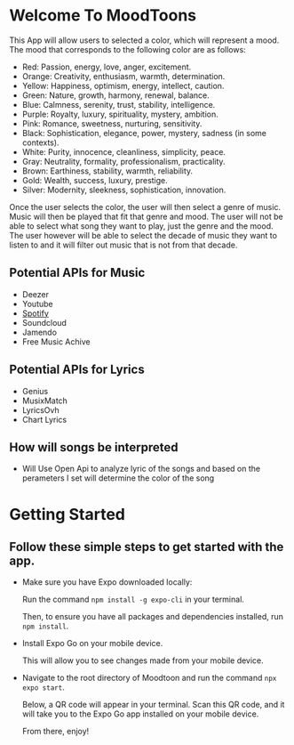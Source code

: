 # Welcome To MoodToons

This App will allow users to selected a color, which will represent a mood. The mood that corresponds to the following color are as follows:

- Red: Passion, energy, love, anger, excitement.
- Orange: Creativity, enthusiasm, warmth, determination.
- Yellow: Happiness, optimism, energy, intellect, caution.
- Green: Nature, growth, harmony, renewal, balance.
- Blue: Calmness, serenity, trust, stability, intelligence.
- Purple: Royalty, luxury, spirituality, mystery, ambition.
- Pink: Romance, sweetness, nurturing, sensitivity.
- Black: Sophistication, elegance, power, mystery, sadness (in some contexts).
- White: Purity, innocence, cleanliness, simplicity, peace.
- Gray: Neutrality, formality, professionalism, practicality.
- Brown: Earthiness, stability, warmth, reliability.
- Gold: Wealth, success, luxury, prestige.
- Silver: Modernity, sleekness, sophistication, innovation.


Once the user selects the color, the user will then select a genre of music. Music will then be played that fit that genre and mood. The user will not be able to select what song they want to play, just the genre and the mood. The user however will be able to select the decade of music they want to listen to and it will filter out music that is not from that decade.

## Potential APIs for Music

- Deezer
- Youtube
- [Spotify](https://github.com/spotify/ios-sdk)
- Soundcloud
- Jamendo
- Free Music Achive

## Potential APIs for Lyrics

- Genius 
- MusixMatch
- LyricsOvh
- Chart Lyrics

## How will songs be interpreted

- Will Use Open Api to analyze lyric of the songs and based on the perameters I set will determine the color of the song

<!-- Add language lyrics translation -->

<!-- Have quotes when you open the app -->

<!-- Allow users to add song to favorites that will play randomly -->
# Getting Started 

## Follow these simple steps to get started with the app.

- Make sure you have Expo downloaded locally:

  Run the command `npm install -g expo-cli` in your terminal.

  Then, to ensure you have all packages and dependencies installed, run `npm install`.

- Install Expo Go on your mobile device.

  This will allow you to see changes made from your mobile device.

- Navigate to the root directory of Moodtoon and run the command `npx expo start`.

  Below, a QR code will appear in your terminal. Scan this QR code, and it will take you to the Expo Go app installed on your mobile device.

  From there, enjoy!
